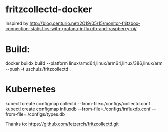 # fritzcollectd-docker
Inspired by http://blog.centurio.net/2019/05/15/monitor-fritzbox-connection-statistics-with-grafana-influxdb-and-raspberry-pi/

# Build:
 docker buildx build --platform linux/amd64,linux/arm64,linux/386,linux/arm --push -t uschulz/fritzcollectd .

# Kubernetes
 kubectl create configmap collectd --from-file=./configs/collectd.conf
 kubectl create configmap influxdb --from-file=./configs/influxdb.conf --from-file=./configs/types.db

 Thanks to:
 https://github.com/fetzerch/fritzcollectd.git